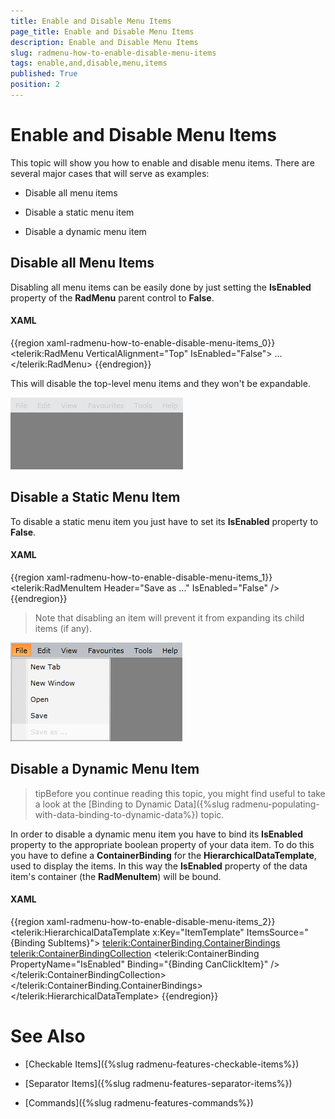 ```yaml
---
title: Enable and Disable Menu Items
page_title: Enable and Disable Menu Items
description: Enable and Disable Menu Items
slug: radmenu-how-to-enable-disable-menu-items
tags: enable,and,disable,menu,items
published: True
position: 2
---
```


# Enable and Disable Menu Items

This topic will show you how to enable and disable menu items. There are several major cases that will serve as examples:

* Disable all menu items

* Disable a static menu item

* Disable a dynamic menu item

## Disable all Menu Items

Disabling all menu items can be easily done by just setting the __IsEnabled__ property of the __RadMenu__ parent control to __False__.

#### __XAML__

{{region xaml-radmenu-how-to-enable-disable-menu-items_0}}
	<telerik:RadMenu VerticalAlignment="Top"
	                           IsEnabled="False">
	    ...
	</telerik:RadMenu>
{{endregion}}

This will disable the top-level menu items and they won't be expandable. 

![](images/RadMenu_How_To_Enable_Disable_01.png)

## Disable a Static Menu Item

To disable a static menu item you just have to set its __IsEnabled__ property to __False__.

#### __XAML__

{{region xaml-radmenu-how-to-enable-disable-menu-items_1}}
	<telerik:RadMenuItem Header="Save as ..." IsEnabled="False" />
{{endregion}}

>Note that disabling an item will prevent it from expanding its child items (if any).

![](images/RadMenu_How_To_Enable_Disable_02.png)

## Disable a Dynamic Menu Item

>tipBefore you continue reading this topic, you might find useful to take a look at the [Binding to Dynamic Data]({%slug radmenu-populating-with-data-binding-to-dynamic-data%}) topic.

In order to disable a dynamic menu item you have to bind its __IsEnabled__ property to the appropriate boolean property of your data item. To do this you have to define a __ContainerBinding__ for the __HierarchicalDataTemplate__, used to display the items. In this way the __IsEnabled__ property of the data item's container (the __RadMenuItem__) will be bound.

#### __XAML__

{{region xaml-radmenu-how-to-enable-disable-menu-items_2}}
	<telerik:HierarchicalDataTemplate x:Key="ItemTemplate"
	                                  ItemsSource="{Binding SubItems}">
	    <telerik:ContainerBinding.ContainerBindings>
	        <telerik:ContainerBindingCollection>
	            <telerik:ContainerBinding PropertyName="IsEnabled"
	                                      Binding="{Binding CanClickItem}" />
	        </telerik:ContainerBindingCollection>
	    </telerik:ContainerBinding.ContainerBindings>
	    <TextBlock Text="{Binding Text}" />
	</telerik:HierarchicalDataTemplate>
{{endregion}}

# See Also

 * [Checkable Items]({%slug radmenu-features-checkable-items%})

 * [Separator Items]({%slug radmenu-features-separator-items%})

 * [Commands]({%slug radmenu-features-commands%})
